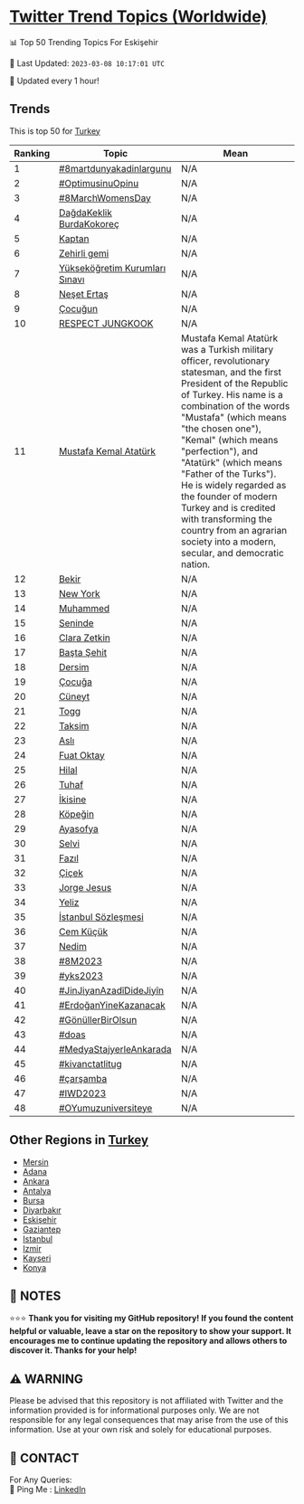 [Twitter Trend Topics (Worldwide)](https://github.com/ErcinDedeoglu/Twitter-Trend-Topics)
==========


📊 Top 50 Trending Topics For Eskişehir

📆 Last Updated: `2023-03-08 10:17:01 UTC`

🔧 Updated every 1 hour!


## Trends

This is top 50 for [Turkey](</Turkey>)

| Ranking | Topic | Mean |
| ------- | ------------ | ------------ |
| 1 | [#8martdunyakadinlargunu](http://twitter.com/search?q=%238martdunyakadinlargunu) | N/A |
| 2 | [#OptimusinuOpinu](http://twitter.com/search?q=%23OptimusinuOpinu) | N/A |
| 3 | [#8MarchWomensDay](http://twitter.com/search?q=%238MarchWomensDay) | N/A |
| 4 | [DağdaKeklik BurdaKokoreç](http://twitter.com/search?q=Da%c4%9fdaKeklik+BurdaKokore%c3%a7) | N/A |
| 5 | [Kaptan](http://twitter.com/search?q=Kaptan) | N/A |
| 6 | [Zehirli gemi](http://twitter.com/search?q=Zehirli+gemi) | N/A |
| 7 | [Yükseköğretim Kurumları Sınavı](http://twitter.com/search?q=Y%c3%bcksek%c3%b6%c4%9fretim+Kurumlar%c4%b1+S%c4%b1nav%c4%b1) | N/A |
| 8 | [Neşet Ertaş](http://twitter.com/search?q=Ne%c5%9fet+Erta%c5%9f) | N/A |
| 9 | [Çocuğun](http://twitter.com/search?q=%c3%87ocu%c4%9fun) | N/A |
| 10 | [RESPECT JUNGKOOK](http://twitter.com/search?q=RESPECT+JUNGKOOK) | N/A |
| 11 | [Mustafa Kemal Atatürk](http://twitter.com/search?q=Mustafa+Kemal+Atat%c3%bcrk) | Mustafa Kemal Atatürk was a Turkish military officer, revolutionary statesman, and the first President of the Republic of Turkey. His name is a combination of the words "Mustafa" (which means "the chosen one"), "Kemal" (which means "perfection"), and "Atatürk" (which means "Father of the Turks"). He is widely regarded as the founder of modern Turkey and is credited with transforming the country from an agrarian society into a modern, secular, and democratic nation. |
| 12 | [Bekir](http://twitter.com/search?q=Bekir) | N/A |
| 13 | [New York](http://twitter.com/search?q=New+York) | N/A |
| 14 | [Muhammed](http://twitter.com/search?q=Muhammed) | N/A |
| 15 | [Seninde](http://twitter.com/search?q=Seninde) | N/A |
| 16 | [Clara Zetkin](http://twitter.com/search?q=Clara+Zetkin) | N/A |
| 17 | [Başta Şehit](http://twitter.com/search?q=Ba%c5%9fta+%c5%9eehit) | N/A |
| 18 | [Dersim](http://twitter.com/search?q=Dersim) | N/A |
| 19 | [Çocuğa](http://twitter.com/search?q=%c3%87ocu%c4%9fa) | N/A |
| 20 | [Cüneyt](http://twitter.com/search?q=C%c3%bcneyt) | N/A |
| 21 | [Togg](http://twitter.com/search?q=Togg) | N/A |
| 22 | [Taksim](http://twitter.com/search?q=Taksim) | N/A |
| 23 | [Aslı](http://twitter.com/search?q=Asl%c4%b1) | N/A |
| 24 | [Fuat Oktay](http://twitter.com/search?q=Fuat+Oktay) | N/A |
| 25 | [Hilal](http://twitter.com/search?q=Hilal) | N/A |
| 26 | [Tuhaf](http://twitter.com/search?q=Tuhaf) | N/A |
| 27 | [İkisine](http://twitter.com/search?q=%c4%b0kisine) | N/A |
| 28 | [Köpeğin](http://twitter.com/search?q=K%c3%b6pe%c4%9fin) | N/A |
| 29 | [Ayasofya](http://twitter.com/search?q=Ayasofya) | N/A |
| 30 | [Selvi](http://twitter.com/search?q=Selvi) | N/A |
| 31 | [Fazıl](http://twitter.com/search?q=Faz%c4%b1l) | N/A |
| 32 | [Çiçek](http://twitter.com/search?q=%c3%87i%c3%a7ek) | N/A |
| 33 | [Jorge Jesus](http://twitter.com/search?q=Jorge+Jesus) | N/A |
| 34 | [Yeliz](http://twitter.com/search?q=Yeliz) | N/A |
| 35 | [İstanbul Sözleşmesi](http://twitter.com/search?q=%c4%b0stanbul+S%c3%b6zle%c5%9fmesi) | N/A |
| 36 | [Cem Küçük](http://twitter.com/search?q=Cem+K%c3%bc%c3%a7%c3%bck) | N/A |
| 37 | [Nedim](http://twitter.com/search?q=Nedim) | N/A |
| 38 | [#8M2023](http://twitter.com/search?q=%238M2023) | N/A |
| 39 | [#yks2023](http://twitter.com/search?q=%23yks2023) | N/A |
| 40 | [#JinJiyanAzadîDideJiyîn](http://twitter.com/search?q=%23JinJiyanAzad%c3%aeDideJiy%c3%aen) | N/A |
| 41 | [#ErdoğanYineKazanacak](http://twitter.com/search?q=%23Erdo%c4%9fanYineKazanacak) | N/A |
| 42 | [#GönüllerBirOlsun](http://twitter.com/search?q=%23G%c3%b6n%c3%bcllerBirOlsun) | N/A |
| 43 | [#doas](http://twitter.com/search?q=%23doas) | N/A |
| 44 | [#MedyaStajyerleAnkarada](http://twitter.com/search?q=%23MedyaStajyerleAnkarada) | N/A |
| 45 | [#kivanctatlitug](http://twitter.com/search?q=%23kivanctatlitug) | N/A |
| 46 | [#çarşamba](http://twitter.com/search?q=%23%c3%a7ar%c5%9famba) | N/A |
| 47 | [#IWD2023](http://twitter.com/search?q=%23IWD2023) | N/A |
| 48 | [#OYumuzuniversiteye](http://twitter.com/search?q=%23OYumuzuniversiteye) | N/A |



## Other Regions in [Turkey](</Turkey>)

* [Mersin](</Turkey/Mersin.md>)
* [Adana](</Turkey/Adana.md>)
* [Ankara](</Turkey/Ankara.md>)
* [Antalya](</Turkey/Antalya.md>)
* [Bursa](</Turkey/Bursa.md>)
* [Diyarbakır](</Turkey/Diyarbakır.md>)
* [Eskişehir](</Turkey/Eskişehir.md>)
* [Gaziantep](</Turkey/Gaziantep.md>)
* [Istanbul](</Turkey/Istanbul.md>)
* [Izmir](</Turkey/Izmir.md>)
* [Kayseri](</Turkey/Kayseri.md>)
* [Konya](</Turkey/Konya.md>)



## 📝 NOTES

⭐⭐⭐ **Thank you for visiting my GitHub repository! If you found the content helpful or valuable, leave a star on the repository to show your support. It encourages me to continue updating the repository and allows others to discover it. Thanks for your help!**


## ⚠️ WARNING

Please be advised that this repository is not affiliated with Twitter and the information provided is for informational purposes only. We are not responsible for any legal consequences that may arise from the use of this information. Use at your own risk and solely for educational purposes.


## 📨 CONTACT

 For Any Queries:  
            🏓 Ping Me : [LinkedIn](https://www.linkedin.com/in/ercindedeoglu/)
